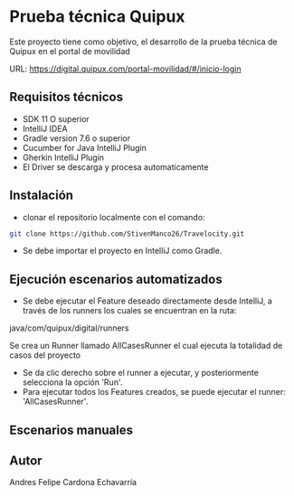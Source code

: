 # Prueba técnica Quipux

Este proyecto tiene como objetivo, el desarrollo de la prueba técnica de Quipux en el portal de movilidad

URL: https://digital.quipux.com/portal-movilidad/#/inicio-login

## Requisitos técnicos

* SDK 11 O superior
* IntelliJ IDEA 
* Gradle version 7.6 o superior
* Cucumber for Java IntelliJ Plugin 
* Gherkin IntelliJ Plugin 
* El Driver se descarga y procesa automaticamente

## Instalación

* clonar el repositorio localmente con el comando:
```bash
git clone https://github.com/StivenManco26/Travelocity.git
```
* Se debe importar el proyecto en IntelliJ como Gradle.

## Ejecución escenarios automatizados

* Se debe ejecutar el Feature deseado directamente desde IntelliJ, a través de los runners los cuales se encuentran en la ruta:

java/com/quipux/digital/runners

Se crea un Runner llamado AllCasesRunner el cual ejecuta la totalidad de casos del proyecto

* Se da clic derecho sobre el runner a ejecutar, y posteriormente selecciona la opción 'Run'.
* Para ejecutar todos los Features creados, se puede ejecutar el runner: 'AllCasesRunner'.

## Escenarios manuales


## Autor
Andres Felipe Cardona Echavarría